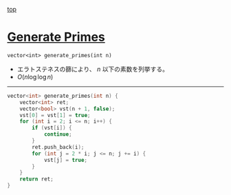 [top](../README.md)

# [Generate Primes](./name.hpp)

`vector<int> generate_primes(int n)`
- エラトステネスの篩により、 $n$ 以下の素数を列挙する。
- $O(n\log{\log{n}})$

---

```cpp
vector<int> generate_primes(int n) {
    vector<int> ret;
    vector<bool> vst(n + 1, false);
    vst[0] = vst[1] = true;
    for (int i = 2; i <= n; i++) {
        if (vst[i]) {
            continue;
        }
        ret.push_back(i);
        for (int j = 2 * i; j <= n; j += i) {
            vst[j] = true;
        }
    }
    return ret;
}
```